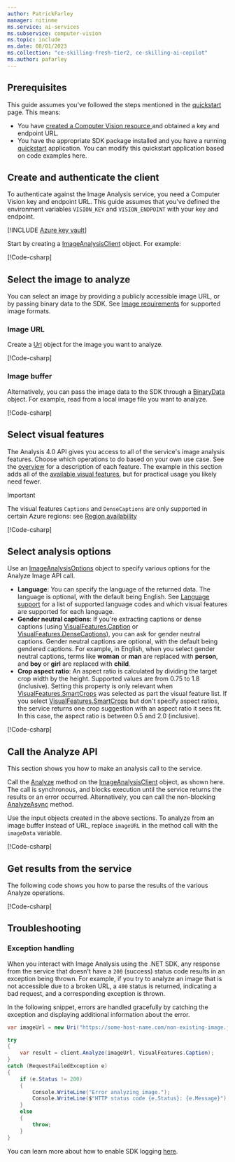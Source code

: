 ```yaml
---
author: PatrickFarley
manager: nitinme
ms.service: ai-services
ms.subservice: computer-vision
ms.topic: include
ms.date: 08/01/2023
ms.collection: "ce-skilling-fresh-tier2, ce-skilling-ai-copilot"
ms.author: pafarley
---
```


## Prerequisites

This guide assumes you've followed the steps mentioned in the [quickstart](/azure/ai-services/computer-vision/quickstarts-sdk/image-analysis-client-library-40) page. This means:

* You have <a href="https://portal.azure.com/#create/Microsoft.CognitiveServicesComputerVision"  title="Created a Computer Vision resource"  target="_blank">created a Computer Vision resource </a> and obtained a key and endpoint URL.
* You have the appropriate SDK package installed and you have a running [quickstart](/azure/ai-services/computer-vision/quickstarts-sdk/image-analysis-client-library-40) application. You can modify this quickstart application based on code examples here.

## Create and authenticate the client

To authenticate against the Image Analysis service, you need a Computer Vision key and endpoint URL. This guide assumes that you've defined the environment variables `VISION_KEY` and `VISION_ENDPOINT` with your key and endpoint.

[!INCLUDE [Azure key vault](~/reusable-content/ce-skilling/azure/includes/ai-services/security/azure-key-vault.md)]

Start by creating a [ImageAnalysisClient](/dotnet/api/azure.ai.vision.imageanalysis.imageanalysisclient) object. For example:

[!Code-csharp[](~/cognitive-services-quickstart-code/dotnet/ComputerVision/4-0/image-analysis-how-to/Program.cs?name=snippet_client)]


## Select the image to analyze

You can select an image by providing a publicly accessible image URL, or by passing binary data to the SDK. See [Image requirements](../../overview-image-analysis.md?tabs=4-0#input-requirements) for supported image formats.

### Image URL

Create a [Uri](/dotnet/api/system.uri) object for the image you want to analyze.

[!Code-csharp[](~/cognitive-services-quickstart-code/dotnet/ComputerVision/4-0/image-analysis-how-to/Program.cs?name=snippet_url)]


### Image buffer

Alternatively, you can pass the image data to the SDK through a [BinaryData](/dotnet/api/system.binarydata) object. For example, read from a local image file you want to analyze.

[!Code-csharp[](~/cognitive-services-quickstart-code/dotnet/ComputerVision/4-0/image-analysis-how-to/Program.cs?name=snippet_file)]




## Select visual features

The Analysis 4.0 API gives you access to all of the service's image analysis features. Choose which operations to do based on your own use case. See the [overview](/azure/ai-services/computer-vision/overview-image-analysis) for a description of each feature. The example in this section adds all of the [available visual features](/dotnet/api/azure.ai.vision.imageanalysis.visualfeatures), but for practical usage you likely need fewer.

> [!IMPORTANT]
> The visual features `Captions` and `DenseCaptions` are only supported in certain Azure regions: see [Region availability](./../../overview-image-analysis.md#region-availability)



[!Code-csharp[](~/cognitive-services-quickstart-code/dotnet/ComputerVision/4-0/image-analysis-how-to/Program.cs?name=snippet_features)]

<!--
### Set model name when using a custom model

You can also do image analysis with a custom trained model. To create and train a model, see [Create a custom Image Analysis model](/azure/ai-services/computer-vision/how-to/model-customization). Once your model is trained, all you need is the model's name. You don't need to specify visual features if you use a custom model.


To use a custom model, create the [ImageAnalysisOptions](/dotnet/api/azure.ai.vision.imageanalysis.imageanalysisoptions) object and set the [ModelName](/dotnet/api/azure.ai.vision.imageanalysis.imageanalysisoptions.modelname#azure-ai-vision-imageanalysis-imageanalysisoptions-modelname) property. You don't need to set any other properties on **ImageAnalysisOptions**. There's no need to set the [Features](/dotnet/api/azure.ai.vision.imageanalysis.imageanalysisoptions.features#azure-ai-vision-imageanalysis-imageanalysisoptions-features) property, as you do with the standard model, since your custom model already implies the visual features the service extracts.

[!code-csharp[](~/azure-ai-vision-sdk/docs/learn.microsoft.com/csharp/image-analysis/custom-model/program.cs?name=model_name)]
-->


## Select analysis options

Use an [ImageAnalysisOptions](/dotnet/api/azure.ai.vision.imageanalysis.imageanalysisoptions) object to specify various options for the Analyze Image API call.

- **Language**: You can specify the language of the returned data. The language is optional, with the default being English. See [Language support](https://aka.ms/cv-languages) for a list of supported language codes and which visual features are supported for each language. 
- **Gender neutral captions**: If you're extracting captions or dense captions (using [VisualFeatures.Caption](/dotnet/api/azure.ai.vision.imageanalysis.visualfeatures) or [VisualFeatures.DenseCaptions](/dotnet/api/azure.ai.vision.imageanalysis.visualfeatures)), you can ask for gender neutral captions. Gender neutral captions are optional, with the default being gendered captions. For example, in English, when you select gender neutral captions, terms like **woman** or **man** are replaced with **person**, and **boy** or **girl** are replaced with **child**.
- **Crop aspect ratio**: An aspect ratio is calculated by dividing the target crop width by the height. Supported values are from 0.75 to 1.8 (inclusive). Setting this property is only relevant when [VisualFeatures.SmartCrops](/dotnet/api/azure.ai.vision.imageanalysis.visualfeatures) was selected as part the visual feature list. If you select [VisualFeatures.SmartCrops](/dotnet/api/azure.ai.vision.imageanalysis.visualfeatures) but don't specify aspect ratios, the service returns one crop suggestion with an aspect ratio it sees fit. In this case, the aspect ratio is between 0.5 and 2.0 (inclusive).


[!Code-csharp[](~/cognitive-services-quickstart-code/dotnet/ComputerVision/4-0/image-analysis-how-to/Program.cs?name=snippet_options)]

## Call the Analyze API

This section shows you how to make an analysis call to the service.

Call the [Analyze](/dotnet/api/azure.ai.vision.imageanalysis.imageanalysisclient#methods) method on the [ImageAnalysisClient](/dotnet/api/azure.ai.vision.imageanalysis.imageanalysisclient) object, as shown here. The call is synchronous, and blocks execution until the service returns the results or an error occurred. Alternatively, you can call the non-blocking [AnalyzeAsync](/dotnet/api/azure.ai.vision.imageanalysis.imageanalysisclient#methods) method.

Use the input objects created in the above sections. To analyze from an image buffer instead of URL, replace `imageURL` in the method call with the `imageData` variable.

[!Code-csharp[](~/cognitive-services-quickstart-code/dotnet/ComputerVision/4-0/image-analysis-how-to/Program.cs?name=snippet_call)]


## Get results from the service

The following code shows you how to parse the results of the various Analyze operations.

[!Code-csharp[](~/cognitive-services-quickstart-code/dotnet/ComputerVision/4-0/image-analysis-how-to/Program.cs?name=snippet_results)]

<!--
### Get results using custom model

This section shows you how to make an analysis call to the service, when using a custom model. 


The code is similar to the standard model case. The only difference is that results from the custom model are available on the **CustomTags** and/or **CustomObjects** properties of the [ImageAnalysisResult](/dotnet/api/azure.ai.vision.imageanalysis.imageanalysisresult) object.

[!code-csharp[](~/azure-ai-vision-sdk/docs/learn.microsoft.com/csharp/image-analysis/custom-model/program.cs?name=analyze)]
-->


## Troubleshooting

### Exception handling

When you interact with Image Analysis using the .NET SDK, any response from the service that doesn't have a `200` (success) status code results in an exception being thrown. For example, if you try to analyze an image that is not accessible due to a broken URL, a `400` status is returned, indicating a bad request, and a corresponding exception is thrown.

In the following snippet, errors are handled gracefully by catching the exception and displaying additional information about the error.

```C# Snippet:ImageAnalysisException
var imageUrl = new Uri("https://some-host-name.com/non-existing-image.jpg");

try
{
    var result = client.Analyze(imageUrl, VisualFeatures.Caption);
}
catch (RequestFailedException e)
{
    if (e.Status != 200)
    {
        Console.WriteLine("Error analyzing image.");
        Console.WriteLine($"HTTP status code {e.Status}: {e.Message}");
    }
    else
    {
        throw;
    }
}
```
You can learn more about how to enable SDK logging [here](/dotnet/azure/sdk/logging).


